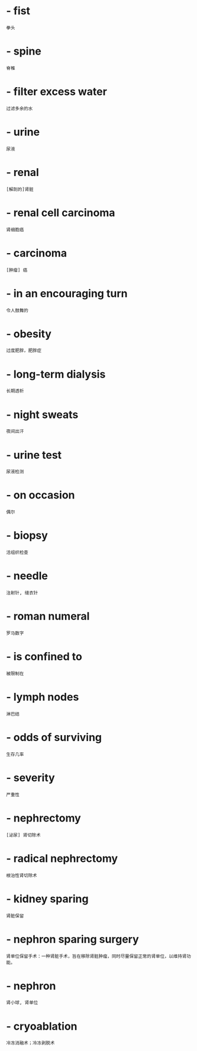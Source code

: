 # - fist 
    拳头

# - spine
    脊椎

# - filter excess water
    过滤多余的水

# - urine
    尿液

# - renal
    [解剖的]肾脏

# - renal cell carcinoma
    肾细胞癌

# - carcinoma
    [肿瘤] 癌

# - in an encouraging turn
    令人鼓舞的

# - obesity
    过度肥胖，肥胖症

# - long-term dialysis
    长期透析

# - night sweats
    夜间出汗

# - urine test
    尿液检测

# - on occasion
    偶尔

# - biopsy
    活组织检查

# - needle
    注射针, 缝衣针

# - roman numeral
    罗马数字

# - is confined to
    被限制在

# - lymph nodes
    淋巴结

# - odds of surviving 
    生存几率

# - severity
    严重性

# - nephrectomy
    [泌尿] 肾切除术

# - radical nephrectomy
    根治性肾切除术

# - kidney sparing
    肾脏保留

# - nephron sparing surgery
    肾单位保留手术：一种肾脏手术，旨在移除肾脏肿瘤，同时尽量保留正常的肾单位，以维持肾功能。

# - nephron
    肾小球, 肾单位

# - cryoablation
    冷冻消融术；冷冻剥脱术















